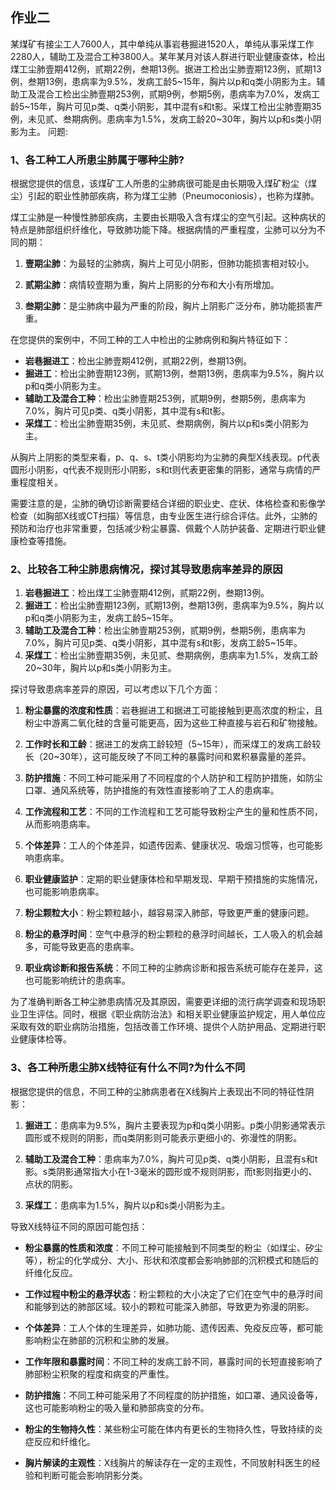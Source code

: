 ## 作业二
某煤矿有接尘工人7600人，其中单纯从事岩巷掘进1520人，单纯从事采煤工作2280人，辅助工及混合工种3800人。某年某月对该人群进行职业健康查体，检出煤工尘肺壹期412例，贰期22例，叁期13例。据进工检出尘肺壹期123例，贰期13例，叁期13例，患病率为9.5%，发病工龄5~15年，胸片以p和q类小阴影为主。辅助工及混合工检出尘肺壹期253例，贰期9例，参期5例，患病率为7.0%，发病工龄5~15年，胸片可见p类、q类小阴影，其中混有s和t影。采煤工检出尘肺壹期35例，未见贰、叁期病例。患病率为1.5%，发病工龄20~30年，胸片以p和s类小阴影为主。
问题:
### 1、各工种工人所患尘肺属于哪种尘肺?
根据您提供的信息，该煤矿工人所患的尘肺病很可能是由长期吸入煤矿粉尘（煤尘）引起的职业性肺部疾病，称为煤工尘肺（Pneumoconiosis），也称为煤肺。

煤工尘肺是一种慢性肺部疾病，主要由长期吸入含有煤尘的空气引起。这种病状的特点是肺部组织纤维化，导致肺功能下降。根据病情的严重程度，尘肺可以分为不同的期：

1. **壹期尘肺**：为最轻的尘肺病，胸片上可见小阴影，但肺功能损害相对较小。

2. **贰期尘肺**：病情较壹期为重，胸片上阴影的分布和大小有所增加。

3. **叁期尘肺**：是尘肺病中最为严重的阶段，胸片上阴影广泛分布，肺功能损害严重。

在您提供的案例中，不同工种的工人中检出的尘肺病例和胸片特征如下：

- **岩巷掘进工**：检出尘肺壹期412例，贰期22例，叁期13例。
- **掘进工**：检出尘肺壹期123例，贰期13例，叁期13例，患病率为9.5%，胸片以p和q类小阴影为主。
- **辅助工及混合工种**：检出尘肺壹期253例，贰期9例，叁期5例，患病率为7.0%，胸片可见p类、q类小阴影，其中混有s和t影。
- **采煤工**：检出尘肺壹期35例，未见贰、叁期病例，胸片以p和s类小阴影为主。

从胸片上阴影的类型来看，p、q、s、t类小阴影均为尘肺的典型X线表现。p代表圆形小阴影，q代表不规则形小阴影，s和t则代表更密集的阴影，通常与病情的严重程度相关。

需要注意的是，尘肺的确切诊断需要结合详细的职业史、症状、体格检查和影像学检查（如胸部X线或CT扫描）等信息，由专业医生进行综合评估。此外，尘肺的预防和治疗也非常重要，包括减少粉尘暴露、佩戴个人防护装备、定期进行职业健康检查等措施。

### 2、比较各工种尘肺患病情况，探讨其导致患病率差异的原因

1. **岩巷掘进工**：检出煤工尘肺壹期412例，贰期22例，叁期13例。
2. **掘进工**：检出尘肺壹期123例，贰期13例，叁期13例，患病率为9.5%，胸片以p和q类小阴影为主，发病工龄5~15年。
3. **辅助工及混合工种**：检出尘肺壹期253例，贰期9例，叁期5例，患病率为7.0%，胸片可见p类、q类小阴影，其中混有s和t影，发病工龄5~15年。
4. **采煤工**：检出尘肺壹期35例，未见贰、叁期病例，患病率为1.5%，发病工龄20~30年，胸片以p和s类小阴影为主。

探讨导致患病率差异的原因，可以考虑以下几个方面：

1. **粉尘暴露的浓度和性质**：岩巷掘进工和据进工可能接触到更高浓度的粉尘，且粉尘中游离二氧化硅的含量可能更高，因为这些工种直接与岩石和矿物接触。

2. **工作时长和工龄**：据进工的发病工龄较短（5~15年），而采煤工的发病工龄较长（20~30年），这可能反映了不同工种的暴露时间和累积暴露量的差异。

3. **防护措施**：不同工种可能采用了不同程度的个人防护和工程防护措施，如防尘口罩、通风系统等，防护措施的有效性直接影响了工人的患病率。

4. **工作流程和工艺**：不同的工作流程和工艺可能导致粉尘产生的量和性质不同，从而影响患病率。

5. **个体差异**：工人的个体差异，如遗传因素、健康状况、吸烟习惯等，也可能影响患病率。

6. **职业健康监护**：定期的职业健康体检和早期发现、早期干预措施的实施情况，也可能影响患病率。

7. **粉尘颗粒大小**：粉尘颗粒越小，越容易深入肺部，导致更严重的健康问题。

8. **粉尘的悬浮时间**：空气中悬浮的粉尘颗粒的悬浮时间越长，工人吸入的机会越多，可能导致更高的患病率。

9. **职业病诊断和报告系统**：不同工种的尘肺病诊断和报告系统可能存在差异，这也可能影响统计的患病率。

为了准确判断各工种尘肺患病情况及其原因，需要更详细的流行病学调查和现场职业卫生评估。同时，根据《职业病防治法》和相关职业健康监护规定，用人单位应采取有效的职业病防治措施，包括改善工作环境、提供个人防护用品、定期进行职业健康体检等。

### 3、各工种所患尘肺X线特征有什么不同?为什么不同
根据您提供的信息，不同工种的尘肺病患者在X线胸片上表现出不同的特征性阴影：

1. **掘进工**：患病率为9.5%，胸片主要表现为p和q类小阴影。p类小阴影通常表示圆形或不规则的阴影，而q类阴影则可能表示更细小的、弥漫性的阴影。

2. **辅助工及混合工种**：患病率为7.0%，胸片可见p类、q类小阴影，且混有s和t影。s类阴影通常指大小在1-3毫米的圆形或不规则阴影，而t影则指更小的、点状的阴影。

3. **采煤工**：患病率为1.5%，胸片以p和s类小阴影为主。

导致X线特征不同的原因可能包括：

- **粉尘暴露的性质和浓度**：不同工种可能接触到不同类型的粉尘（如煤尘、矽尘等），粉尘的化学成分、大小、形状和浓度都会影响肺部的沉积模式和随后的纤维化反应。

- **工作过程中粉尘的悬浮状态**：粉尘颗粒的大小决定了它们在空气中的悬浮时间和能够到达的肺部区域。较小的颗粒可能深入肺部，导致更为弥漫的阴影。

- **个体差异**：工人个体的生理差异，如肺功能、遗传因素、免疫反应等，都可能影响粉尘在肺部的沉积和尘肺的发展。

- **工作年限和暴露时间**：不同工种的发病工龄不同，暴露时间的长短直接影响了肺部粉尘积聚的程度和病变的严重性。

- **防护措施**：不同工种可能采用了不同程度的防护措施，如口罩、通风设备等，这也可能影响粉尘的吸入量和肺部病变的分布。

- **粉尘的生物持久性**：某些粉尘可能在体内有更长的生物持久性，导致持续的炎症反应和纤维化。

- **胸片解读的主观性**：X线胸片的解读存在一定的主观性，不同放射科医生的经验和判断可能会影响阴影分类。



